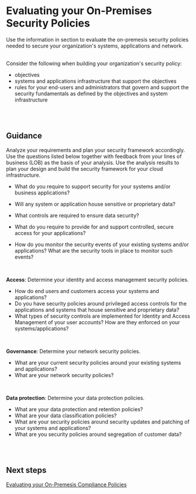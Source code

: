 # Evaluating your On-Premises Security Policies 
Use the information in section to evaluate the on-premesis security policies needed to secure your organization's systems, applications and network.
<br />
<br />

Consider the following when building your organization's security policy:
- objectives
- systems and applications infrastructure that support the objectives
- rules for your end-users and administrators that govern and support the security fundamentals as defined by the objectives and system infrastructure
<br />
<br />

## Guidance 
Analyze your requirements and plan your security framework accordingly. Use the questions listed below together with feedback from your lines of business (LOB) as the basis of your analysis. Use the analysis results to plan your design and build the security framework for your cloud infrastructure.

- What do you require to support security for your systems and/or business applications?

- Will any system or application house sensitive or proprietary data? 

- What controls are required to ensure data security?

- What do you require to provide for and support controlled, secure access for your applications?

- How do you monitor the security events of your existing systems and/or applications? What are the security tools in place to monitor such events?
<br />

**Access**:
Determine your identity and access management security policies.
- How do end users and customers access your systems and applications? 
- Do you have security policies around privileged access controls for the applications and systems that house sensitive and proprietary data? 
- What types of security controls are implemented for Identity and Access Management of your user accounts? How are they enforced on your systems/applications? 
<br />

**Governance**:
Determine your network security policies.
- What are your current security policies around your existing systems and applications?
- What are your network security policies? 
<br />

**Data protection**:
Determine your data protection policies.
- What are your data protection and retention policies? 
- What are your data classification policies? 
- What are your security policies around security updates and patching of your systems and applications? 
- What are you security policies around segregation of customer data? 
<br />
<br />

## Next steps 
[Evaluating your On-Premesis Compliance Policies](https://github.com/nmcgregor/Azure-Security/blob/master/1.2-Evaluating-your-On-Premise-Compliance-Policies.md)
